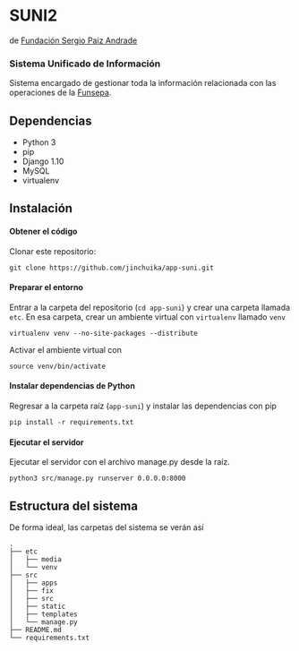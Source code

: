 SUNI2
=====
de [Fundación Sergio Paiz Andrade](http://funsepa.org/)

### Sistema Unificado de Información

Sistema encargado de gestionar toda la información relacionada con las operaciones de la [Funsepa](http://funsepa.org/).

## Dependencias

- Python 3
- pip
- Django 1.10
- MySQL
- virtualenv

## Instalación

#### Obtener el código
Clonar este repositorio:
```
git clone https://github.com/jinchuika/app-suni.git
```

#### Preparar el entorno
Entrar a la carpeta del repositorio (`cd app-suni`) y crear una carpeta llamada `etc`. En esa carpeta, crear un ambiente virtual con `virtualenv` llamado `venv`
```
virtualenv venv --no-site-packages --distribute
```
Activar el ambiente virtual con
```
source venv/bin/activate
```

#### Instalar dependencias de Python
Regresar a la carpeta raíz (`app-suni`) y instalar las dependencias con pip
```
pip install -r requirements.txt
```

#### Ejecutar el servidor
Ejecutar el servidor con el archivo manage.py desde la raíz.
```
python3 src/manage.py runserver 0.0.0.0:8000
```

## Estructura del sistema
De forma ideal, las carpetas del sistema se verán así

```
.
├── etc
│   ├── media
│   └── venv
├── src
│   ├── apps
│   ├── fix
│   ├── src
│   ├── static
│   ├── templates
│   └── manage.py
├── README.md
└── requirements.txt
```